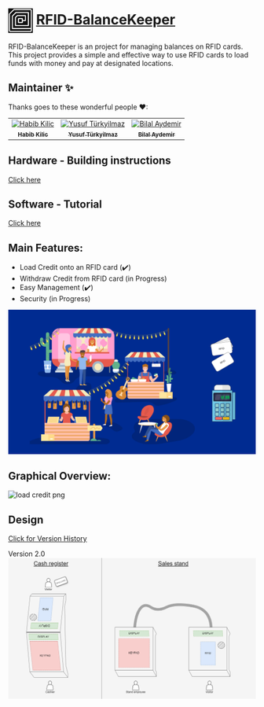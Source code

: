 # <img src="./Documentation/images/RFID-BalanceKeeper_Logo.jpg" width="50" style="vertical-align: middle;"> [RFID-BalanceKeeper](https://catana52.github.io/RFID-BalanceKeeper/)

RFID-BalanceKeeper is an project for managing balances on RFID cards. This project provides a simple and effective way to use RFID cards to load funds with money and pay at designated locations.

## Maintainer ✨

Thanks goes to these wonderful people ❤:

<!-- ALL-CONTRIBUTORS-LIST:START - Do not remove or modify this section -->
<!-- prettier-ignore-start -->
<!-- markdownlint-disable -->
<table>
  <tbody>
    <tr>
      <td align="center"><a href="https://github.com/CaTaNa52"><img src="https://avatars.githubusercontent.com/u/168981162?v=4?s=70" width="70px;" alt="Habib Kilic"/><br /><sub><b>Habib Kilic</b></sub></a><br /> </td>
      <td align="center"><a href="https://github.com/Yusuf-Tuerkyilmaz"><img src="https://avatars.githubusercontent.com/u/168989951?v=4?s=70" width="70px;" alt="Yusuf Türkyilmaz"/><br /><sub><b>Yusuf Türkyilmaz</b></sub></a><br /></td>
      <td align="center"><a href="https://github.com/bayd16"><img src="https://avatars.githubusercontent.com/u/169069965?v=4?s=70" width="70px;" alt="Bilal Aydemir"/><br /><sub><b>Bilal Aydemir</b></sub></a><br /></td>
    </tr>
  </tbody>
</table>
<!-- markdownlint-restore -->
<!-- prettier-ignore-end -->
<!-- ALL-CONTRIBUTORS-LIST:END -->

## Hardware - Building instructions
[Click here](https://github.com/CaTaNa52/RFID-BalanceKeeper/blob/main/Documentation/building%20instructions.md)

## Software - Tutorial
[Click here](https://github.com/CaTaNa52/RFID-BalanceKeeper/blob/main/Documentation/README.md#tutorial)


## Main Features:
* Load Credit onto an RFID card (✔️)
* Withdraw Credit from RFID card (in Progress)
* Easy Management (✔️)
* Security (in Progress)

![Usecase](./Documentation/images/RFID-BalanceKeeper_UseCase.jpg)

## Graphical Overview:
![load credit png](https://github.com/CaTaNa52/RFID-BalanceKeeper/assets/168981162/ecab0dd7-90e6-44eb-ab22-1c4ea890b1a9)

## Design

[Click for Version History](https://github.com/CaTaNa52/RFID-BalanceKeeper/tree/main/Documentation/images/Hardware_design_history)


Version 2.0 \
![RFID-BalanceKeeper_mockup_v2](./Documentation/images/Hardware_design_history/RFID-BalanceKeeper_mockup_v2.drawio.png)

